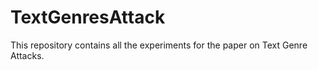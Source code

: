 # TextGenresAttack

This repository contains all the experiments for the paper on Text Genre Attacks. 

